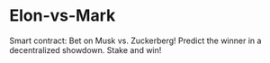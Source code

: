 # Elon-vs-Mark
Smart contract: Bet on Musk vs. Zuckerberg! Predict the winner in a decentralized showdown. Stake and win!
